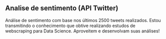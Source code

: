 ## Analise de sentimento (API Twitter)

Análise de sentimento com base nos últimos 2500 tweets realizados.
Estou transmitindo o conhecimento que obtive realizando estudos de webscraping para Data Science.
Aproveitem e desenvolvam suas análises!
